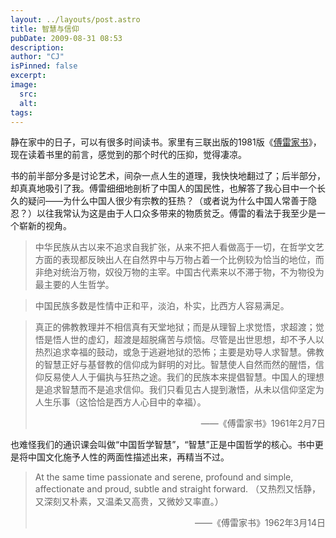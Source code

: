 ```yaml
---
layout: ../layouts/post.astro
title: 智慧与信仰
pubDate: 2009-08-31 08:53
description: 
author: "CJ"
isPinned: false
excerpt: 
image:
  src:
  alt:
tags: 
---
```

静在家中的日子，可以有很多时间读书。家里有三联出版的1981版《<a href="http://book.douban.com/subject/1947611/">傅雷家书</a>》，现在读着书里的前言，感觉到的那个时代的压抑，觉得凄凉。

书的前半部分多是讨论艺术，间杂一点人生的道理，我快快地翻过了；后半部分，却真真地吸引了我。傅雷细细地剖析了中国人的国民性，也解答了我心目中一个长久的疑问——为什么中国人很少有宗教的狂热？（或者说为什么中国人常善于隐忍？）以往我常认为这是由于人口众多带来的物质贫乏。傅雷的看法于我至少是一个崭新的视角。

>中华民族从古以来不追求自我扩张，从来不把人看做高于一切，在哲学文艺方面的表现都反映出人在自然界中与万物占着一个比例较为恰当的地位，而非绝对统治万物，奴役万物的主宰。中国古代素来以不滞于物，不为物役为最主要的人生哲学。

>中国民族多数是性情中正和平，淡泊，朴实，比西方人容易满足。

>真正的佛教教理并不相信真有天堂地狱；而是从理智上求觉悟，求超渡；觉悟是悟人世的虚幻，超渡是超脱痛苦与烦恼。尽管是出世思想，却不予人以热烈追求幸福的鼓动，或急于逃避地狱的恐怖；主要是劝导人求智慧。佛教的智慧正好与基督教的信仰成为鲜明的对比。智慧使人自然而然的醒悟，信仰反易使人人于偏执与狂热之途。我们的民族本来提倡智慧。中国人的理想是追求智慧而不是追求信仰。我们只看见古人提到澈悟，从未以信仰坚定为人生乐事（这恰恰是西方人心目中的幸福）。<p align="right">——《傅雷家书》1961年2月7日</p>

也难怪我们的通识课会叫做“中国哲学智慧”，“智慧”正是中国哲学的核心。书中更是将中国文化施予人性的两面性描述出来，再精当不过。

<blockquote>At the same time passionate and serene, profound and simple, affectionate and proud, subtle and straight forward. （又热烈又恬静，又深刻又朴素，又温柔又高贵，又微妙又率直。）
<p align="right">——《傅雷家书》1962年3月14日</p>
</blockquote>

